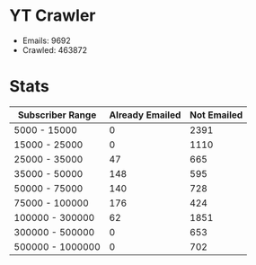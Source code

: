 # YT Crawler
- Emails: 9692
- Crawled: 463872

# Stats
| Subscriber Range  | Already Emailed | Not Emailed |
|-------|-------|-------|
| 5000 - 15000 | 0 | 2391 |
| 15000 - 25000 | 0 | 1110 |
| 25000 - 35000 | 47 | 665 |
| 35000 - 50000 | 148 | 595 |
| 50000 - 75000 | 140 | 728 |
| 75000 - 100000 | 176 | 424 |
| 100000 - 300000 | 62 | 1851 |
| 300000 - 500000 | 0 | 653 |
| 500000 - 1000000 | 0 | 702 |
